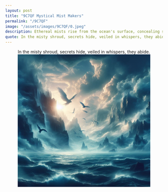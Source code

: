 ```yaml
---
layout: post
title: "9C7QF Mystical Mist Makers"
permalink: "/9C7QF"
image: "/assets/images/9C7QF/0.jpeg"
description: Ethereal mists rise from the ocean's surface, concealing secrets in their swirling embrace.
quote: In the misty shroud, secrets hide, veiled in whispers, they abide.
---
```


<figure>
  <figcaption>In the misty shroud, secrets hide, veiled in whispers, they abide.</figcaption>
  <img src="/assets/images/9C7QF/0.jpeg" alt="Ethereal mists rise from the ocean's surface, concealing secrets in their swirling embrace." title="Ethereal mists rise from the ocean's surface, concealing secrets in their swirling embrace.">
</figure>

